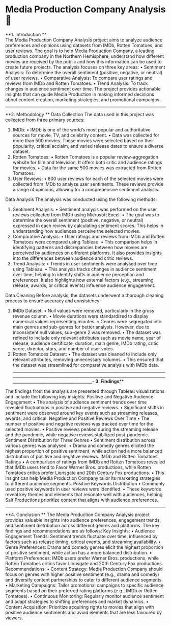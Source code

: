 # Media Production Company Analysis 🎥

**1. Introduction
**   
The Media Production Company Analysis project aims to analyze audience preferences and opinions using datasets from IMDb, Rotten Tomatoes, and user reviews. The goal is to help Media Production Company, a leading production company in the Northern Hemisphere, understand how different movies are received by the public and how this information can be used to create future projects. The analysis focuses on three key areas:
•	Sentiment Analysis: To determine the overall sentiment (positive, negative, or neutral) of user reviews.
•	Comparative Analysis: To compare user ratings and reviews from IMDb and Rotten Tomatoes.
•	Trend Analysis: To track changes in audience sentiment over time.
The project provides actionable insights that can guide Media Production in making informed decisions about content creation, marketing strategies, and promotional campaigns.
_______________________________________________________________________________________________________________________________________________
**2. Methodology
**
Data Collection
The data used in this project was collected from three primary sources:
1.	IMDb:
•	IMDb is one of the world’s most popular and authoritative sources for movie, TV, and celebrity content.
•	Data was collected for more than 500 movies. These movies were selected based on their popularity, critical acclaim, and varied release dates to ensure a diverse dataset.
2.	Rotten Tomatoes:
•	Rotten Tomatoes is a popular review-aggregation website for film and television. It offers both critic and audience ratings for movies.
•	Data for the same 500 movies was extracted from Rotten Tomatoes.
3.	User Reviews:
•	800 user reviews for each of the selected movies were collected from IMDb to analyze user sentiments. These reviews provide a range of opinions, allowing for a comprehensive sentiment analysis.

Data Analysis
The analysis was conducted using the following methods:
1.	Sentiment Analysis:
•	Sentiment analysis was performed on the user reviews collected from IMDb using Microsoft Excel.
•	The goal was to determine the overall sentiment (positive, negative, or neutral) expressed in each review by calculating sentiment scores. This helps in understanding how audiences perceive the selected movies.
2.	Comparative Analysis:
•	User ratings and reviews from IMDb and Rotten Tomatoes were compared using Tableau.
•	This comparison helps in identifying patterns and discrepancies between how movies are perceived by audiences on different platforms. It also provides insights into the differences between audience and critic reviews.
3.	Trend Analysis:
•	Trends in user sentiments were analysed over time using Tableau.
•	This analysis tracks changes in audience sentiment over time, helping to identify shifts in audience perception and preferences. It also highlights how external factors (e.g., streaming release, awards, or critical events) influence audience engagement.

Data Cleaning
Before analysis, the datasets underwent a thorough cleaning process to ensure accuracy and consistency:
1.	IMDb Dataset:
•	Null values were removed, particularly in the gross revenue column.
•	Movie durations were standardized to display numerical values representing minutes.
•	Genres were segregated into main genres and sub-genres for better analysis. However, due to inconsistent null values, sub-genre 2 was removed.
•	The dataset was refined to include only relevant attributes such as movie name, year of release, audience certificate, duration, main genre, IMDb rating, critic score, director, stars, and number of user votes.
2.	Rotten Tomatoes Dataset:
•	The dataset was cleaned to include only relevant attributes, removing unnecessary columns.
•	This ensured that the dataset was streamlined for comparative analysis with IMDb data.
_____________________________________________________________________________________________________________________________________________________________________________________________-
**3. Findings****
  	
The findings from the analysis are presented through Tableau visualizations and include the following key insights:
 Positive and Negative Audience Engagement
•	The analysis of audience sentiment trends over time revealed fluctuations in positive and negative reviews.
•	Significant shifts in sentiment were observed around key events such as streaming releases, awards, and critical.
 Negative and Positive Reviews Over Time
•	The number of positive and negative reviews was tracked over time for the selected movies.
•	Positive reviews peaked during the streaming release and the pandemic, while negative reviews stabilized post-pandemic.
Sentiment Distribution for Three Genres
•	Sentiment distribution across various genres was analysed.
•	Drama and comedy genres elicited the highest proportion of positive sentiment, while action had a more balanced distribution of positive and negative reviews.
IMDb and Rotten Tomatoes Ratings
•	A comparison of ratings from IMDb and Rotten Tomatoes revealed that IMDb users tend to Favor Warner Bros. productions, while Rotten Tomatoes critics prefer Lionsgate and 20th Century Fox productions.
•	This insight can help Media Production Company tailor its marketing strategies to different audience segments.
Positive Keywords Distribution
•	Commonly used positive keywords in user reviews were identified.
•	These keywords reveal key themes and elements that resonate well with audiences, helping Salt Productions prioritize content that aligns with audience preferences.
______________________________________________________________________________
**4. Conclusion
**
The Media Production Company Analysis project provides valuable insights into audience preferences, engagement trends, and sentiment distribution across different genres and platforms. The key findings and recommendations are as follows:
Key Insights:
•	Audience Engagement Trends: Sentiment trends fluctuate over time, influenced by factors such as release timing, critical events, and streaming availability.
•	Genre Preferences: Drama and comedy genres elicit the highest proportion of positive sentiment, while action has a more balanced distribution.
•	Platform Preferences: IMDb users prefer Warner Bros. productions, while Rotten Tomatoes critics favor Lionsgate and 20th Century Fox productions.
Recommendations:
•	Content Strategy: Media Production Company should focus on genres with higher positive sentiment (e.g., drama and comedy) and diversify content partnerships to cater to different audience segments.
•	Marketing Campaigns: Tailor promotional campaigns to specific audience segments based on their preferred rating platforms (e.g., IMDb or Rotten Tomatoes).
•	Continuous Monitoring: Regularly monitor audience sentiment and adapt strategies to shifting preferences and market dynamics.
•	Content Acquisition: Prioritize acquiring rights to movies that align with positive audience sentiments and avoid elements that are less favoured by viewers.

